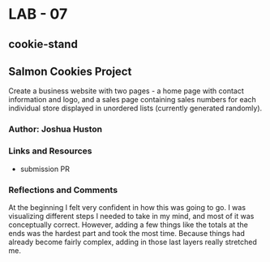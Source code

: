 # LAB - 07

## cookie-stand

## Salmon Cookies Project

Create a business website with two pages - a home page with contact information and logo, and a sales page containing sales numbers for each individual store displayed in unordered lists (currently generated randomly).

### Author: Joshua Huston

### Links and Resources

- submission PR

### Reflections and Comments

At the beginning I felt very confident in how this was going to go. I was visualizing different steps I needed to take in my mind, and most of it was conceptually correct. 
However, adding a few things like the totals at the ends was the hardest part and took the most time. Because things had already become fairly complex, adding in those last layers really stretched me.
